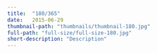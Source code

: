 ```yaml
---
title:  "180/365"
date:   2015-06-29
thumbnail-path: "thumbnails/thumbnail-180.jpg"
full-path: "full-size/full-size-180.jpg"
short-description: "Description"
---
```

